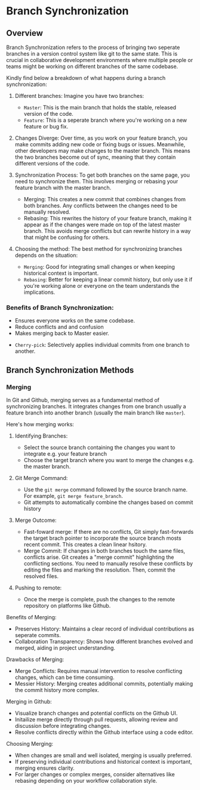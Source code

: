 <!-- I will be revisiting branch synchronization, git conflicts and tag management in this tutorial section -->


# Branch Synchronization

## Overview
Branch Synchronization refers to the process of bringing two seperate branches in a version control system like git to the same state. This is crucial in collaborative development environments where multiple people or teams might be working on different branches of the same codebase.

Kindly find below a breakdown of what happens during a branch synchronization:

1. Different branches: Imagine you have two branches:
    - `Master`: This is the main branch that holds the stable, released version of the code.
    - `Feature`: This is a seperate branch where you're working on a new feature or bug fix.

2. Changes Diverge: Over time, as you work on your feature branch, you make commits adding new code or fixing bugs or issues. Meanwhile, other developers may make changes to the master branch. This means the two branches become out of sync, meaning that they contain different versions of the code.

3. Synchronization Process: To get both branches on the same page, you need to synchronize them. This involves merging or rebasing your feature branch with the master branch.

    - Merging: This creates a new commit that combines changes from both branches. Any conflicts between the changes need to be manually resolved.
    - Rebasing: This rewrites the history of your feature branch, making it appear as if the changes were made on top of the latest master branch. This avoids merge conflicts but can rewrite history in a way that might be confusing for others.

4. Choosing the method: The best method for synchronizing branches depends on the situation:
    - `Merging`: Good for integrating small changes or when keeping historical context is important.
    - `Rebasing`: Better for keeping a linear commit history, but only use it if you're working alone or everyone on the team understands the implications.

### Benefits of Branch Synchronization:
- Ensures everyone works on the same codebase.
- Reduce conflicts and and confusion
- Makes merging back to Master easier.

<!-- Please note that Cherry-Pick is also used in branch synchronization -->
* `Cherry-pick`: Selectively applies individual commits from one branch to another.

<!-- I will now go ahead to demonstrate branch synchronization with git and github shortly -->
<!-- First, I will create a need for synchronization by making changes to any of my already existing branch -->
<!-- After I have made changes to the existing branch, we now have a need to synchronize this remote branch with our current branch. -->
<!-- Before we synchronize these branches, let's talk more about the various synchronization methods that we have:  -->

## Branch Synchronization Methods

### Merging
In Git and Github, merging serves as a fundamental method of synchronizing branches.
It integrates changes from one branch usually a feature branch into another branch (usually the main branch like `master`).

Here's how merging works:
1. Identifying Branches: 
    * Select the source branch containing the changes you want to integrate e.g. your feature branch 
    * Choose the target branch where you want to merge the changes e.g. the master branch.

2. Git Merge Command:
    * Use the `git merge` command followed by the source branch name. For example, `git merge feature_branch`.
    * Git attempts to automatically combine the changes based on commit history

3. Merge Outcome:
    * Fast-foward merge: If there are no conflicts, Git simply fast-forwards the target brach pointer to incorporate the source branch mosts recent commit. This creates a clean linear hsitory.
    * Merge Commit: If changes in both branches touch the same files, conflicts arise. Git creates a "merge commit" highlighting the conflicting sections. You need to manually resolve these conflicts by editing the files and marking the resolution. Then, commit the resolved files.

4. Pushing to remote:
    * Once the merge is complete, push the changes to the remote repository on platforms like Github.

Benefits of Merging:
- Preserves History: Maintains a clear record of individual contributions as seperate commits.
- Collaboration Transparency: Shows how different branches evolved and merged, aiding in project understanding.

Drawbacks of Merging:
- Merge Conflicts: Requires manual intervention to resolve conflicting changes, which can be time consuming.
- Messier History: Merging creates additional commits, potentially making the commit history more complex.

Merging in Github:
- Visualize branch changes and potential conflicts on the Github UI.
- Initailize merge directly through pull requests, allowing review and discussion before integrating changes.
- Resolve conflicts directly within the Github interface using a code editor.

Choosing Merging:
- When changes are small and well isolated, merging is usually preferred.
- If preserving individual contributions and historical context is important, merging ensures clarity.
- For larger changes or complex merges, consider alternatives like rebasing depending on your workflow collaboration style.
<!-- Now, let's practice merging -->
